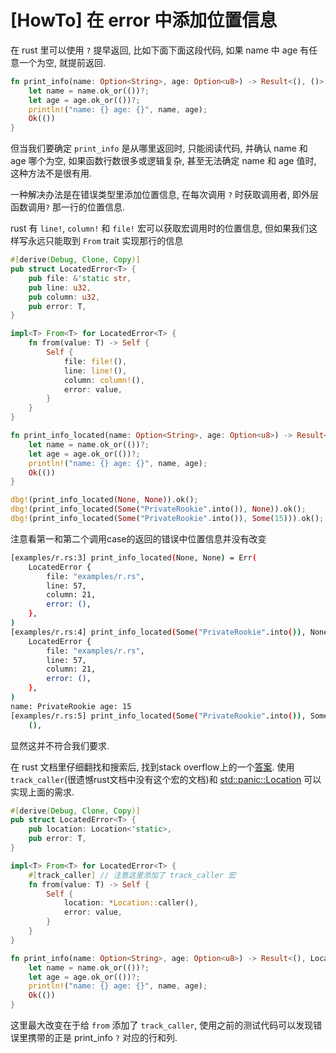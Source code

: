 # \[HowTo\] 在 error 中添加位置信息

在 rust 里可以使用 `?` 提早返回, 比如下面下面这段代码, 如果 name 中 age 有任意一个为空, 就提前返回.

```rust
fn print_info(name: Option<String>, age: Option<u8>) -> Result<(), ()> {
    let name = name.ok_or(())?;
    let age = age.ok_or(())?;
    println!("name: {} age: {}", name, age);
    Ok(())
}
```

但当我们要确定 `print_info` 是从哪里返回时, 只能阅读代码, 并确认 name 和 age 哪个为空, 如果函数行数很多或逻辑复杂, 甚至无法确定 name 和 age 值时, 这种方法不是很有用. 

一种解决办法是在错误类型里添加位置信息, 在每次调用 `?` 时获取调用者, 即外层函数调用`?` 那一行的位置信息.

rust 有 `line!`, `column!` 和 `file!` 宏可以获取宏调用时的位置信息, 但如果我们这样写永远只能取到 `From` trait 实现那行的信息

```rust
#[derive(Debug, Clone, Copy)]
pub struct LocatedError<T> {
    pub file: &'static str,
    pub line: u32,
    pub column: u32,
    pub error: T,
}

impl<T> From<T> for LocatedError<T> {
    fn from(value: T) -> Self {
        Self {
            file: file!(),
            line: line!(),
            column: column!(),
            error: value,
        }
    }
}

fn print_info_located(name: Option<String>, age: Option<u8>) -> Result<(), LocatedError<()>> {
    let name = name.ok_or(())?;
    let age = age.ok_or(())?;
    println!("name: {} age: {}", name, age);
    Ok(())
}

dbg!(print_info_located(None, None)).ok();
dbg!(print_info_located(Some("PrivateRookie".into()), None)).ok();
dbg!(print_info_located(Some("PrivateRookie".into()), Some(15))).ok();
```

注意看第一和第二个调用case的返回的错误中位置信息并没有改变

```bash
[examples/r.rs:3] print_info_located(None, None) = Err(
    LocatedError {
        file: "examples/r.rs",
        line: 57,
        column: 21,
        error: (),
    },
)
[examples/r.rs:4] print_info_located(Some("PrivateRookie".into()), None) = Err(
    LocatedError {
        file: "examples/r.rs",
        line: 57,
        column: 21,
        error: (),
    },
)
name: PrivateRookie age: 15
[examples/r.rs:5] print_info_located(Some("PrivateRookie".into()), Some(15)) = Ok(
    (),
```

显然这并不符合我们要求.

在 rust 文档里仔细翻找和搜索后, 找到stack overflow上的一个[答案](https://doc.rust-lang.org/std/panic/struct.Location.html). 使用 `track_caller`(很遗憾rust文档中没有这个宏的文档)和 [std::panic::Location](https://doc.rust-lang.org/std/panic/struct.Location.html) 可以实现上面的需求.

```rust
#[derive(Debug, Clone, Copy)]
pub struct LocatedError<T> {
    pub location: Location<'static>,
    pub error: T,
}

impl<T> From<T> for LocatedError<T> {
    #[track_caller] // 注意这里添加了 track_caller 宏
    fn from(value: T) -> Self {
        Self {
            location: *Location::caller(),
            error: value,
        }
    }
}

fn print_info(name: Option<String>, age: Option<u8>) -> Result<(), LocatedError<()>> {
    let name = name.ok_or(())?;
    let age = age.ok_or(())?;
    println!("name: {} age: {}", name, age);
    Ok(())
}
```

这里最大改变在于给 `from` 添加了 `track_caller`, 使用之前的测试代码可以发现错误里携带的正是 print_info `?` 对应的行和列.


